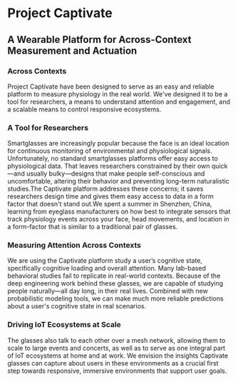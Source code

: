 # Project Captivate
## A Wearable Platform for Across-Context Measurement and Actuation 

### Across Contexts

Project Captivate have been designed to serve as an easy and reliable 
platform to measure physiology in the real world.  We've designed it to 
be a tool for researchers, a means to understand attention and 
engagement, and a scalable means to control responsive ecosystems. 

### A Tool for Researchers
Smartglasses are increasingly popular because the face is an ideal 
location for continuous monitoring of environmental and physiological 
signals. Unfortunately, no standard smartglasses platforms offer easy 
access to physiological data.  That leaves researchers constrained by 
their own quick—and usually bulky—designs that make people 
self-conscious and uncomfortable, altering their behavior and preventing 
long-term naturalistic studies.The Captivate platform addresses these 
concerns; it saves researchers design time and gives them easy access to 
data in a form factor that doesn't stand out.We spent a summer in 
Shenzhen, China, learning from eyeglass manufacturers on how best to 
integrate sensors that track physiology events across your face, head 
movements, and location in a form-factor that is similar to a 
traditional pair of glasses. 

### Measuring Attention Across Contexts

We are using the Captivate platform study a user’s cognitive state, 
specifically cognitive loading and overall attention.  Many lab-based 
behavioral studies fail to replicate in real-world contexts.  Because of 
the deep engineering work behind these glasses, we are capable of 
studying people naturally—all day long, in their real lives.  Combined 
with new probabilistic modeling tools, we can make much more reliable 
predictions about a user's cognitive state in real scenarios.   

### Driving IoT Ecosystems at Scale

The glasses also talk to each other over a mesh network, allowing them 
to scale to large events and concerts, as well as to serve as one 
integral part of IoT ecosystems at home and at work.  We envision the 
insights Captivate glasses can capture about users in these environments 
as a crucial first step towards responsive, immersive environments that 
support user goals.

